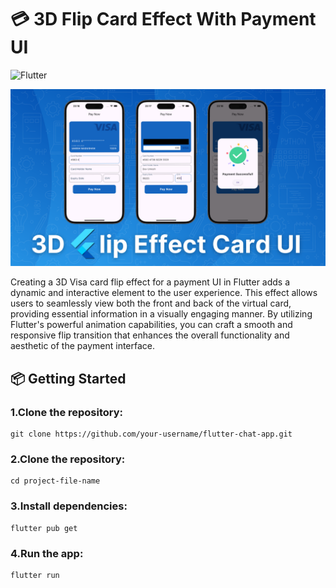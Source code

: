 # 💳 3D Flip Card Effect With Payment UI

![Flutter](https://img.shields.io/badge/Flutter-v3.10.5-blue?logo=flutter)

![Flutter Authentication App](assets/3DFlipEffectCardUI.png)

Creating a 3D Visa card flip effect for a payment UI in Flutter adds a dynamic and interactive element to the user experience. This effect allows users to seamlessly view both the front and back of the virtual card, providing essential information in a visually engaging manner. By utilizing Flutter's powerful animation capabilities, you can craft a smooth and responsive flip transition that enhances the overall functionality and aesthetic of the payment interface.


## 📦 Getting Started

### 1.Clone the repository:

```
git clone https://github.com/your-username/flutter-chat-app.git

```

### 2.Clone the repository:
```
cd project-file-name

```

### 3.Install dependencies:
```
flutter pub get
```

### 4.Run the app:
```
flutter run
```
